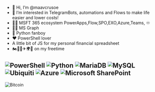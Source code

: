 - 👋 Hi, I’m @maavcrusoe
- 👀 I’m interested in TelegramBots, automations and Flows to make life easier and lower costs!
- 👨‍🎓 MSFT 365 ecosystem PowerApps,Flow,SPO,EXO,Azure,Teams, ♾
- 🤙🏽 MS Graph
- 🐍 Python fanboy
- ❤ PowerShell lover
- A little bit of JS for my personal financial spreadsheet
- 🏍🚴‍♂️✈🌍📸 on my freetime




<!---
maavcrusoe/maavcrusoe is a ✨ special ✨ repository because its `README.md` (this file) appears on your GitHub profile.
You can click the Preview link to take a look at your changes.
--->
![PowerShell](https://img.shields.io/badge/PowerShell-%235391FE.svg?style=for-the-badge&logo=powershell&logoColor=white)
![Python](https://img.shields.io/badge/python-3670A0?style=for-the-badge&logo=python&logoColor=ffdd54)
![MariaDB](https://img.shields.io/badge/MariaDB-003545?style=for-the-badge&logo=mariadb&logoColor=white)
![MySQL](https://img.shields.io/badge/mysql-%2300f.svg?style=for-the-badge&logo=mysql&logoColor=white)
![Ubiquiti](https://img.shields.io/badge/ubiquiti-%230559C9.svg?style=for-the-badge&logo=ubiquiti&logoColor=white)
![Azure](https://img.shields.io/badge/azure-%230072C6.svg?style=for-the-badge&logo=microsoftazure&logoColor=white)
![Microsoft SharePoint ](https://img.shields.io/badge/Microsoft_SharePoint-0078D4?style=for-the-badge&logo=microsoft-sharepoint&logoColor=white)
---
![Bitcoin](https://img.shields.io/badge/Bitcoin-000?style=for-the-badge&logo=bitcoin&logoColor=white)
